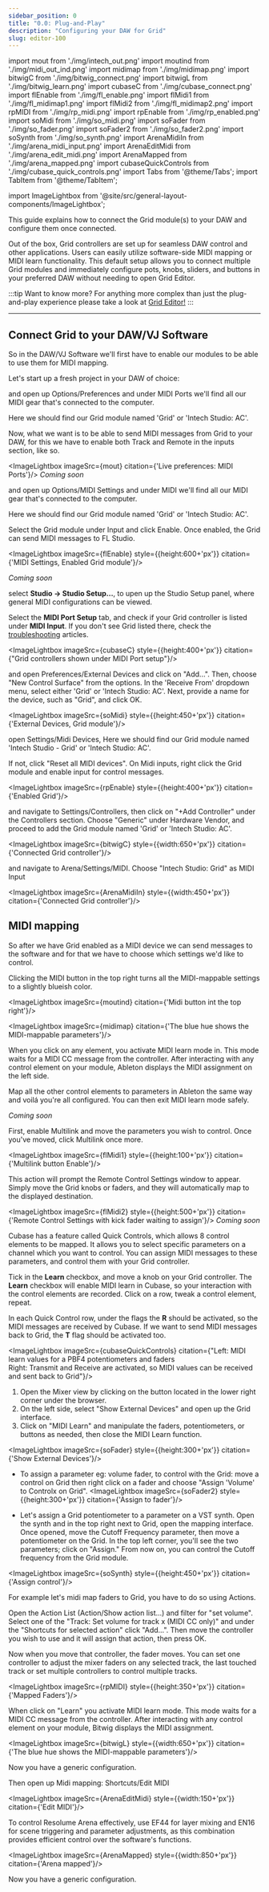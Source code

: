 ```yaml
---
sidebar_position: 0
title: "0.0: Plug-and-Play"
description: "Configuring your DAW for Grid"
slug: editor-100
---
```


import mout from './img/intech_out.png'
import moutind from './img/midi_out_ind.png'
import midimap from './img/midimap.png'
import bitwigC from './img/bitwig_connect.png'
import bitwigL from './img/bitwig_learn.png'
import cubaseC from './img/cubase_connect.png'
import flEnable from './img/fl_enable.png'
import flMidi1 from './img/fl_midimap1.png'
import flMidi2 from './img/fl_midimap2.png'
import rpMIDI from './img/rp_midi.png'
import rpEnable from './img/rp_enabled.png'
import soMidi from './img/so_midi.png'
import soFader from './img/so_fader.png'
import soFader2 from './img/so_fader2.png'
import soSynth from './img/so_synth.png'
import ArenaMidiIn from './img/arena_midi_input.png'
import ArenaEditMidi from './img/arena_edit_midi.png'
import ArenaMapped from './img/arena_mapped.png'
import cubaseQuickControls from './img/cubase_quick_controls.png'
import Tabs from '@theme/Tabs';
import TabItem from '@theme/TabItem';


import ImageLightbox from '@site/src/general-layout-components/ImageLightbox';

This guide explains how to connect the Grid module(s) to your DAW and configure them once connected.

Out of the box, Grid controllers are set up for seamless DAW control and other applications. Users can easily utilize software-side MIDI mapping or MIDI learn functionality. 
This default setup allows you to connect multiple Grid modules and immediately configure pots, knobs, sliders, and buttons in your preferred DAW without needing to open Grid Editor.

:::tip Want to know more?
For anything more complex than just the plug-and-play experience please take a look at [Grid Editor!](/docs/guides/grid/grid-basic/1-first-changes.md)
:::


---

## Connect Grid to your DAW/VJ Software


So in the DAW/VJ Software we'll first have to enable our modules to be able to use them for MIDI mapping.

Let's start up a fresh project in your DAW of choice:

<Tabs queryString="DAW" groupId="DAW">
  <TabItem value="Ableton" label="Ableton" default>
  
and open up Options/Preferences and under MIDI Ports we'll find all our MIDI gear that's connected to the computer.

Here we should find our Grid module named 'Grid' or 'Intech Studio: AC'.

Now, what we want is to be able to send MIDI messages from Grid to your DAW, for this     we have to enable both Track and Remote in the inputs section, like so.

<ImageLightbox imageSrc={mout} citation={'Live preferences: MIDI Ports'}/>
  </TabItem>
  <TabItem value="Logic" label="Logic" default>
  <em>Coming soon</em>
  </TabItem>
  <TabItem value="FL" label="FL Studio" default>
 
   
  and open up Options/MIDI Settings and under MIDI we'll find all our MIDI gear that's connected to the computer.

  Here we should find our Grid module named 'Grid' or 'Intech Studio: AC'.

  Select the Grid module under Input and click Enable. Once enabled, the Grid can send MIDI messages to FL Studio.

  <ImageLightbox imageSrc={flEnable} style={{height:600+'px'}} citation={'MIDI Settings, Enabled Grid module'}/>
  
  </TabItem>
      <TabItem value="ProTools" label="ProTools" default>
  <em>Coming soon</em>
  </TabItem>
    <TabItem value="Cubase" label="Cubase" default>

select **Studio -> Studio Setup...**, to upen up the Studio Setup panel, where general MIDI configurations can be viewed.

Select the **MIDI Port Setup** tab, and check if your Grid controller is listed under **MIDI Input**. If you don't see Grid listed there, check the [troubleshooting](/guides/troubleshooting) articles.

<ImageLightbox imageSrc={cubaseC} style={{height:400+'px'}} citation={"Grid controllers shown under MIDI Port setup"}/>
  </TabItem>
    <TabItem value="Studio One" label="Studio One" default>
  
and open Preferences/External Devices and click on "Add...". Then, choose "New Control Surface" from the options. In the 'Receive From' dropdown menu, select either 'Grid' or 'Intech Studio: AC'. Next, provide a name for the device, such as "Grid", and click OK.

  <ImageLightbox imageSrc={soMidi} style={{height:450+'px'}} citation={'External Devices, Grid module'}/>


  </TabItem>
      <TabItem value="Reaper" label="Reaper" default>
  
  open Settings/Midi Devices, Here we should find our Grid module named 'Intech Studio - Grid' or 'Intech Studio: AC'.


  If not, click "Reset all MIDI devices".
  On Midi inputs, right click the Grid module and enable input for control messages.




  <ImageLightbox imageSrc={rpEnable} style={{height:400+'px'}} citation={'Enabled Grid'}/>
  </TabItem>
    <TabItem value="Bitwig" label="Bitwig" default>
    
  and navigate to Settings/Controllers, then click on "+Add Controller" under the Controllers section. Choose "Generic" under Hardware Vendor, and proceed to add the Grid module named 'Grid' or 'Intech Studio: AC'.  


  <ImageLightbox imageSrc={bitwigC} style={{width:650+'px'}} citation={'Connected Grid controller'}/>

  </TabItem>
    <TabItem value="Arena" label="Arena" default>
    
  and navigate to Arena/Settings/MIDI. Choose "Intech Studio: Grid" as MIDI Input   


  <ImageLightbox imageSrc={ArenaMidiIn} style={{width:450+'px'}} citation={'Connected Grid controller'}/>

  </TabItem>


  </Tabs>





## MIDI mapping

So after we have Grid enabled as a MIDI device we can send messages to the software and for that we have to choose which settings we'd like to control. 

<Tabs queryString="DAW" groupId="DAW">
  <TabItem value="Ableton" label="Ableton" default>

  Clicking the MIDI button in the top right turns all the MIDI-mappable settings to a slightly blueish color. 

  <ImageLightbox imageSrc={moutind} citation={'Midi button int the top right'}/>

  <ImageLightbox imageSrc={midimap} citation={'The blue hue shows the MIDI-mappable parameters'}/>

  When you click on any element, you activate MIDI learn mode in. This mode waits for a MIDI CC message from the controller. After interacting with any control element on your module, Ableton displays the MIDI assignment on the left side.

  Map all the other control elements to parameters in Ableton the same way and voilá you're all configured. You can then exit MIDI learn mode safely.

  </TabItem>
  <TabItem value="Logic" label="Logic" default>
  <em>Coming soon</em>
  </TabItem>
  <TabItem value="FL" label="FL Studio" default>

  First, enable Multilink and move the parameters you wish to control. Once you've moved, click Multilink once more. 
  
  <ImageLightbox imageSrc={flMidi1} style={{height:100+'px'}} citation={'Multilink button Enable'}/>

  This action will prompt the Remote Control Settings window to appear. Simply move the Grid knobs or faders, and they will automatically map to the displayed destination.

  <ImageLightbox imageSrc={flMidi2} style={{height:500+'px'}} citation={'Remote Control Settings with kick fader waiting to assign'}/>
  </TabItem>
      <TabItem value="ProTools" label="ProTools" default>
  <em>Coming soon</em>
  </TabItem>
    <TabItem value="Cubase" label="Cubase" default>

Cubase has a feature called Quick Controls, which allows 8 control elements to be mapped. It allows you to select specific parameters on a channel which you want to control. You can assign MIDI messages to these parameters, and control them with your Grid controller.

Tick in the **Learn** checkbox, and move a knob on your Grid controller. The **Learn** checkbox will enable MIDI learn in Cubase, so your interaction with the control elements are recorded. Click on a row, tweak a control element, repeat.

In each Quick Control row, under the flags the **R** should be activated, so the MIDI messages are received by Cubase. If we want to send MIDI messages back to Grid, the **T** flag should be activated too.

<ImageLightbox imageSrc={cubaseQuickControls} citation={"Left: MIDI learn values for a PBF4 potentiometers and faders  <br> Right: Transmit and Receive are activated, so MIDI values can be received and sent back to Grid"}/>

  </TabItem>
    <TabItem value="Studio One" label="Studio One" default>
  

  1. Open the Mixer view by clicking on the button located in the lower right corner under the browser.
  2. On the left side, select "Show External Devices" and open up the Grid interface.
  3. Click on "MIDI Learn" and manipulate the faders, potentiometers, or buttons as needed, then close the MIDI Learn function.
  
  <ImageLightbox imageSrc={soFader} style={{height:300+'px'}} citation={'Show External Devices'}/>
  
  - To assign a parameter eg: volume fader, to control with the Grid: move a control on Grid then right click on a fader and choose "Assign 'Volume' to Controlx on Grid".
    <ImageLightbox imageSrc={soFader2} style={{height:300+'px'}} citation={'Assign to fader'}/>

  - Let's assign a Grid potentiometer to a parameter on a VST synth.
  Open the synth and in the top right next to Grid, open the mapping interface. Once opened, move the Cutoff Frequency parameter, then move a potentiometer on the Grid. In the top left corner, you'll see the two parameters; click on "Assign." From now on, you can control the Cutoff frequency from the Grid module.

  <ImageLightbox imageSrc={soSynth} style={{height:450+'px'}} citation={'Assign control'}/>


  </TabItem>
      <TabItem value="Reaper" label="Reaper" default>
  
  For example let's midi map faders to Grid, you have to do so using Actions. 

  Open the Action List (Action/Show action list...) and filter for "set volume". Select one of the "Track: Set volume for track x (MIDI CC only)" and under the "Shortcuts for selected action" click "Add...". Then move the controller you wish to use and it will assign that action, then press OK.
  
   Now when you move that controller, the fader moves. You can set one controller to adjust the mixer faders on any selected track, the last touched track or set multiple controllers to control multiple tracks.

  <ImageLightbox imageSrc={rpMIDI} style={{height:350+'px'}} citation={'Mapped Faders'}/>
  </TabItem>
      <TabItem value="Bitwig" label="Bitwig" default>

  When click on "Learn" you activate MIDI learn mode. This mode waits for a MIDI CC message from the controller. After interacting with any control element on your module, Bitwig displays the MIDI assignment.

  <ImageLightbox imageSrc={bitwigL} style={{width:650+'px'}} citation={'The blue hue shows the MIDI-mappable parameters'}/>

  Now you have a generic configuration.
  </TabItem>

  <TabItem value="Arena" label="Arena" default>

  Then open up Midi mapping: Shortcuts/Edit MIDI

  <ImageLightbox imageSrc={ArenaEditMidi} style={{width:150+'px'}} citation={'Edit MIDI'}/>

  
  To control Resolume Arena effectively, use EF44 for layer mixing and EN16 for scene triggering and parameter adjustments, as this combination provides efficient control over the software's functions. 

  <ImageLightbox imageSrc={ArenaMapped} style={{width:850+'px'}} citation={'Arena mapped'}/>


  Now you have a generic configuration.
  </TabItem>
  </Tabs>
